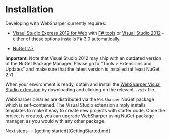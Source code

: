 # Installation

Developing with WebSharper currently requires:

* [Visaul Studio Express 2012 for Web][vsx] with [F# tools][fsharp] or
  [Visual Studio 2012][vs] - either of these options installs F#
  3.0 automatically.

* [NuGet 2.7][nuget]

**Important**: Note that Visual Studio 2012 may ship with an outdated
version of the NuGet Package Manager. Please go to "Tools > Extensions
and Updates" and make sure that the latest version is installed (at
least NuGet 2.7).

When your environment is ready, obtain and install the [WebSharper
Visual Studio extension][downloads] by downloading and clicking on the
relevant `.vsix` file.

WebSharper binaries are distributed via the `WebSharper` NuGet package
which is self-contained. The Visual Studio extension simply installs
templates to make it easy to create new projects with starter code.
Once the project is created, you can upgrade WebSharper using NuGet
package manager, as you would with any other package.

Next steps -- [getting started][GettingStarted.md]

[downloads]: http://bitbucket.org/IntelliFactory/websharper/downloads
[fsharp]: http://www.microsoft.com/web/gallery/install.aspx?appid=FSharpVWD11
[nuget]: http://nuget.org
[vs]: http://www.microsoft.com/visualstudio/eng/downloads
[vsx]: http://www.microsoft.com/visualstudio/eng/downloads#d-2012-express
[ws]: http://bitbucket.org/IntelliFactory/websharper

